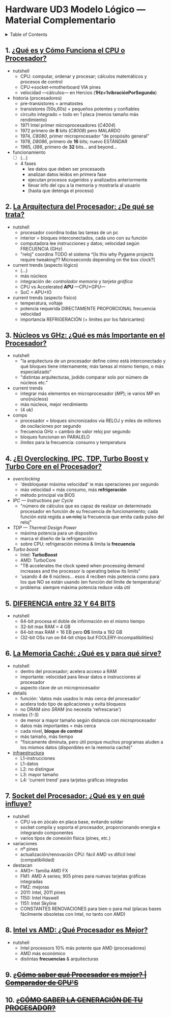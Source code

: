 # Hardware UD3 Modelo Lógico — Material Complementario

<details>
<summary>Table of Contents</summary>

- [Hardware UD3 Modelo Lógico — Material Complementario](#hardware-ud3-modelo-lógico--material-complementario)
  - [1. ¿Qué es y Cómo Funciona el CPU o Procesador?](#1-qué-es-y-cómo-funciona-el-cpu-o-procesador)
  - [2. La Arquitectura del Procesador: ¿De qué se trata?](#2-la-arquitectura-del-procesador-de-qué-se-trata)
  - [3. Núcleos vs GHz: ¿Qué es más Importante en el Procesador?](#3-núcleos-vs-ghz-qué-es-más-importante-en-el-procesador)
  - [4. ¿El Overclocking, IPC, TDP, Turbo Boost y Turbo Core en el Procesador?](#4-el-overclocking-ipc-tdp-turbo-boost-y-turbo-core-en-el-procesador)
  - [5. DIFERENCIA entre 32 Y 64 BITS](#5-diferencia-entre-32-y-64-bits)
  - [6. La Memoria Caché: ¿Qué es y para qué sirve?](#6-la-memoria-caché-qué-es-y-para-qué-sirve)
  - [7. Socket del Procesador: ¿Qué es y en qué influye?](#7-socket-del-procesador-qué-es-y-en-qué-influye)
  - [8. Intel vs AMD: ¿Qué Procesador es Mejor?](#8-intel-vs-amd-qué-procesador-es-mejor)
  - [9. ~~¿Cómo saber qué Procesador es mejor? | Comparador de CPU'S~~](#9-cómo-saber-qué-procesador-es-mejor--comparador-de-cpus)
  - [10. ~~¿CÓMO SABER LA GENERACIÓN DE TU PROCESADOR?~~](#10-cómo-saber-la-generación-de-tu-procesador)

</details>

## 1. [¿Qué es y Cómo Funciona el CPU o Procesador?](https://www.youtube.com/watch_popup?v=vMS2n09X_sk)

- nutshell
  - CPU: computar, ordenar y procesar; cálculos matemáticos y procesos de control
  - CPU->socket->motherboard VIA pines
  - velocidad —cálculos— en Hercios (**1Hz=1vibraciónPorSegundo**)
- historia (procesadores)
  - pre-transistores = armatostes
  - transistores (50s,60s) = pequeños potentes y confiables
  - circuito integrado = todo en 1 placa (menos tamaño más rendimiento)
  - 1971 Intel primer microprocesadores (*C4004*)
  - 1972 primero de **8** bits (*C8008*) pero MALARDO
  - 1974, *C8080*, primer microprocesador "de propósito general"
  - 1978, *D8086*, primero de **16** bits; nuevo ESTÁNDAR
  - 1985, *i386*, primero de **32** bits... and beyond...
- funcionamiento
  - [ ] (...)
  - 4 fases
    - lee datos que deben ser procesaods
    - analizan datos leídos en primera fase
    - ejecutan procesos sugeridos y analizados anteriormente
    - llevar info del cpu a la memoria y mostrarla al usuario
    - (hasta que detenga el proceso)

## 2. [La Arquitectura del Procesador: ¿De qué se trata?](https://www.youtube.com/watch_popup?v=kDKqKwk8VDY&list=PL4Wdg-psRY0aDSAFAH2ckqqMV88BFF8eH&index=2)

- nutshell
  - procesador coordina todas las tareas de un pc
  - interior = bloques interconectados, cada uno con su función
  - computadora lee instrucciones y datos; velocidad según FRECUENCIA (GHz)
  - "reloj" coordina TODO el sistema ^[Is this why Pygame projects require tweaking?? Microseconds depending on the box clock?]
- current trends (aspecto lógico)
  - (...)
  - más núcleos
  - integración de: *controlador memoria* y *tarjeta gráfica*
  - CPU vs Accelerated **APU**  —CPU+GPU—
  - SoC = APU+IO
- current trends (aspecto físico)
  - temperatura, voltaje
  - potencia requerida DIRECTAMENTE PROPORCIONAL frecuencia velocidad
  - importancia REFRIGERACIÓN (+ límites por los fabricantes)

## 3. [Núcleos vs GHz: ¿Qué es más Importante en el Procesador?](https://www.youtube.com/watch_popup?v=V0elByb5zEg&list=PL4Wdg-psRY0aDSAFAH2ckqqMV88BFF8eH&index=3)

- nutshell
  - "la arquitectura de un procesador define cómo está interconectado y qué bloques tiene internamente; más tareas al mismo tiempo, o más especializado"
  - "distintas arquitecturas, jodido comparar solo por número de núcleos etc."
- current trends
  - integrar más elementos en microprocesador (*MP*); ie varios MP en uno(núcleos)
  - más núcleos, mejor rendimiento <!--especialmente para programas en memoria como ANTIVIRUS que temporalmente usan el 100% de un núcleo-->
  - (4 ok)
- comps
  - procesador = bloques sincronizados via RELOJ y miles de millones de oscilaciones por segundo
  - frecuencia GHz = cambio de valor reloj por segundo
  - bloques funcionan en PARALELO
  - *límites* para la frecuencia: consumo y temperatura

## 4. [¿El Overclocking, IPC, TDP, Turbo Boost y Turbo Core en el Procesador?](https://www.youtube.com/watch_popup?v=li8JeyOnWoo&list=PL4Wdg-psRY0aDSAFAH2ckqqMV88BFF8eH&index=4)

- *overclocking*
  - 'desbloquear máxima velocidad' ie más operaciones por segundo
  - más velocidad = más consumo, más **refrigeración**
  - método principal via BIOS
- *IPC — Instructions per Cycle*
  - "número de cálculos que es capaz de realizar un determinado procesador en función de su frecuencia de funcionamiento; cada función está regida a ~~un reloj~~ la frecuencia que emita cada pulso del reloj"
- *TDP — Thermal Design Power*
  - máxima potencia para un dispositivo
  - marca el diseño de la refrigeración
  - sobre CPU: refrigeración mínima & limita la **frecuencia** 
- *Turbo boost*
  <!-- -  DIRECTAMENTE PROPORCIONALES: frecuencia procesador & nº operaciones segundo (más frecuencia = más potencia más calor), límite físico de frecuencia... -->
  - Intel: **TurboBoost**
  - AMD: TurboCore
  - "TB accelerates the clock speed when processing demand increases and the processor is operating below its limits"
  - 'usando 4 de 6 núcleos... esos 4 reciben más potencia como para los que NO se están usando (en función del límite de temperatura)'
  - problema: siempre máxima potencia reduce vida útil 

## 5. [DIFERENCIA entre 32 Y 64 BITS](https://www.youtube.com/watch_popup?v=1maB6dRCw7o&list=PL4Wdg-psRY0aDSAFAH2ckqqMV88BFF8eH&index=5)

- nutshell
  - 64-bit procesa el doble de información en el mismo tiempo
  - 32-bit max RAM = 4 GB
  - 64-bit max RAM = 16 EB pero **OS** limita a 192 GB
  - (32-bit OSs run on 64-bit chips but FOOLERY-incompatibilities)

## 6. [La Memoria Caché: ¿Qué es y para qué sirve?](https://www.youtube.com/watch_popup?v=85RqrLy7MGM&list=PL4Wdg-psRY0aDSAFAH2ckqqMV88BFF8eH&index=6)

- nutshell
  - dentro del procesador; acelera acceso a RAM
  - importante: velocidad para llevar datos e instrucciones al procesador
  - aspecto clave de un microprocesador
- details
  - función: 'datos más usados lo más cerca del procesador'
  - acelera todo tipo de aplicaciones y evita bloqueos
  - no DRAM sino *SRAM* (no necesita 'refrescarse')
- niveles (1-3)
  - de menor a mayor tamaño según distancia con microprocesador
  - datos más importantes = más cerca
  - cada nivel, **bloque de control**
  - más tamaño, más tiempo
  - "físicamente diminuta, pero útil porque muchos programas aluden a los mismos datos (disponibles en la memoria caché)" 
- [infraestructura](/FunHard/UD3-Modelo-logico/img/memoriaCacheNiveles.png)
  - L1-instrucciones
  - L1-datos
  - L2: no distingue
  - L3: mayor tamaño
  - L4: 'current trend' para tarjetas gráficas integradas

## 7. [Socket del Procesador: ¿Qué es y en qué influye?](https://www.youtube.com/watch_popup?v=8GnvojtVZjU&list=PL4Wdg-psRY0aDSAFAH2ckqqMV88BFF8eH&index=7)

- nutshell
  - CPU va en zócalo en placa base, evitando soldar
  - socket compila y soporta el procesador, proporcionando energía e integrando componentes
  - varios tipos de conexión física (pines, etc.)
- variaciones
  - nº pines
  - actualización/renovación CPU: fácil AMD vs difícil Intel (compatibilidad)
- destacan
  - AM3+: familia AMD FX
  - FM1: AMD A series; 905 pines para nuevas tarjetas gráficas integradas
  - FM2: mejoras
  - 2011: Intel, 2011 pines
  - 1150: Intel Haswell
  - 1151: Intel Skyline
  - CONSTANTES RENOVACIONES para bien o para mal (placas bases fácilmente obsoletas con Intel, no tanto con AMD)

## 8. [Intel vs AMD: ¿Qué Procesador es Mejor?](https://www.youtube.com/watch_popup?v=SB8y3ER9m94&list=PL4Wdg-psRY0aDSAFAH2ckqqMV88BFF8eH&index=8)

- nutshell
  - Intel processors 10% más potente que AMD (procesadores)
  - AMD más económico
  - distintas **frecuencias** & arquitecturas

## 9. ~~[¿Cómo saber qué Procesador es mejor? | Comparador de CPU'S](https://www.youtube.com/watch_popup?v=55aDNEfXfmI&list=PL4Wdg-psRY0aDSAFAH2ckqqMV88BFF8eH&index=9)~~

## 10. ~~[¿CÓMO SABER LA GENERACIÓN DE TU PROCESADOR?](https://www.youtube.com/watch_popup?v=00cgQQrdYGQ&list=PL4Wdg-psRY0aDSAFAH2ckqqMV88BFF8eH&index=10)~~

